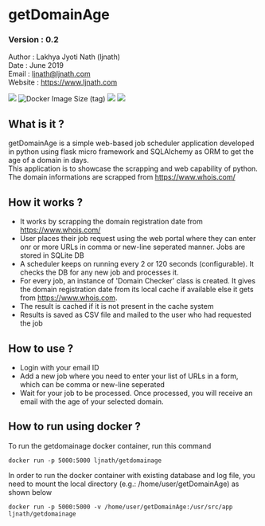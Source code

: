 # getDomainAge
### Version : 0.2

Author : Lakhya Jyoti Nath (ljnath)<br>
Date : June 2019<br>
Email : ljnath@ljnath.com<br>
Website : https://www.ljnath.com

[![](https://img.shields.io/docker/pulls/ljnath/getdomainage)](https://hub.docker.com/r/ljnath/getdomainage)
![Docker Image Size (tag)](https://img.shields.io/docker/image-size/ljnath/getdomainage/latest)
[![](https://images.microbadger.com/badges/version/ljnath/getdomainage.svg)](https://microbadger.com/images/ljnath/getdomainage)
[![](https://img.shields.io/github/license/ljnath/getdomainage)](https://github.com/ljnath/getDomainAge)


## What is it ?
getDomainAge is a simple web-based job scheduler application developed in python using flask micro framework and SQLAlchemy as ORM to get the age of a domain in days.<br>
This application is to showcase the scrapping and web capability of python. The domain informations are scrapped from https://www.whois.com/


## How it works ?
- It works by scrapping the domain registration date from https://www.whois.com/
- User places their job request using the web portal where they can enter onr or more URLs in comma or new-line seperated manner. Jobs are stored in SQLite DB
- A scheduler keeps on running every 2 or 120 seconds (configurable). It checks the DB for any new job and processes it.
- For every job, an instance of 'Domain Checker' class is created. It gives the domain registration date from its local cache if available else it gets from https://www.whois.com.
- The result is cached if it is not present in the cache system
- Results is saved as CSV file and mailed to the user who had requested the job

## How to use ?
- Login with your email ID
- Add a new job where you need to enter your list of URLs in a form, which can be comma or new-line seperated
- Wait for your job to be processed. Once processed, you will receive an email with the age of your selected domain.

## How to run using docker ?
To run the getdomainage docker container, run this command
```docker
docker run -p 5000:5000 ljnath/getdomainage
```

In order to run the docker container with existing database and log file, you need to mount the local directory (e.g.: /home/user/getDomainAge) as shown below

```docker
docker run -p 5000:5000 -v /home/user/getDomainAge:/usr/src/app ljnath/getdomainage
```